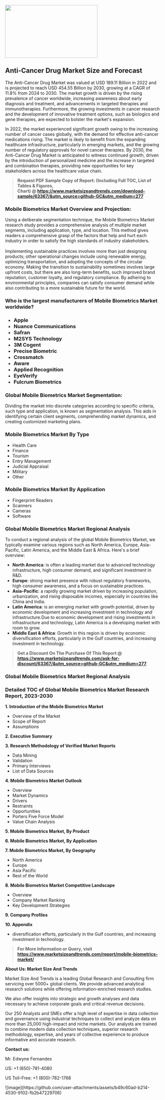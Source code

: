 <p><img class="alignnone size-medium wp-image-20088" src="https://ffe5etoiles.com/wp-content/uploads/2024/12/MST1-300x171.png" alt="" width="300" height="171" /></p><h2>Anti-Cancer Drug Market Size and Forecast</h2><p>The Anti-Cancer Drug Market was valued at USD 189.11 Billion in 2022 and is projected to reach USD 454.55 Billion by 2030, growing at a CAGR of 11.8% from 2024 to 2030. The market growth is driven by the rising prevalence of cancer worldwide, increasing awareness about early diagnosis and treatment, and advancements in targeted therapies and immunotherapies. Furthermore, the growing investments in cancer research and the development of innovative treatment options, such as biologics and gene therapies, are expected to bolster the market's expansion.</p><p>In 2022, the market experienced significant growth owing to the increasing number of cancer cases globally, with the demand for effective anti-cancer medications rising. The market is likely to benefit from the expanding healthcare infrastructure, particularly in emerging markets, and the growing number of regulatory approvals for novel cancer therapies. By 2030, the Anti-Cancer Drug Market is anticipated to witness continued growth, driven by the introduction of personalized medicine and the increase in targeted and combination therapies, providing new opportunities for key stakeholders across the healthcare value chain.</p></p><blockquote id="" class=""><strong>Request PDF Sample Copy of Report: (Including Full TOC, List of Tables &amp; Figures, Chart)&nbsp;@&nbsp;<strong><a href="https://www.marketsizeandtrends.com/download-sample/63367/&utm_source=github-GC&utm_medium=277" target="_blank">https://www.marketsizeandtrends.com/download-sample/63367/&utm_source=github-GC&utm_medium=277</a></strong></strong></blockquote><h3 id="" class="">Mobile Biometrics Market&nbsp;Overview and Projection:</h3><p id="" class="">Using a deliberate segmentation technique, the Mobile Biometrics Market research study provides a comprehensive analysis of multiple market segments, including application, type, and location. This method gives readers a comprehensive grasp of the factors that help and hurt each industry in order to satisfy the high standards of industry stakeholders. <br /> <br />Implementing sustainable practices involves more than just designing products; other operational changes include using renewable energy, optimizing transportation, and adopting the concepts of the circular economy. Making the transition to sustainability sometimes involves large upfront costs, but there are also long-term benefits, such improved brand reputation, customer loyalty, and regulatory compliance. By adhering to environmental principles, companies can satisfy consumer demand while also contributing to a more sustainable future for the world.</p><h3 id="" class="">Who is the largest manufacturers of&nbsp;Mobile Biometrics Market worldwide?</h3><h3 class=""><p><ul><li>Apple </li><li> Nuance Communications </li><li> Safran </li><li> M2SYS Technology </li><li> 3M Cogent </li><li> Precise Biometric </li><li> Crossmatch </li><li> Aware </li><li> Applied Recognition </li><li> EyeVerify </li><li> Fulcrum Biometrics</li></ul></p></h3><h3 id="" class="">Global&nbsp;Mobile Biometrics Market Segmentation:</h3><p id="" class="">Dividing the market into discrete categories according to specific criteria, such type and application, is known as segmentation analysis. This aids in identifying certain client segments, comprehending market dynamics, and creating customized marketing plans.</p><h3 id="" class="">Mobile Biometrics Market&nbsp;By Type</h3><p><p><ul><li>Health Care</li><li> Finance</li><li> Tourism</li><li> Entry Management</li><li> Judicial Appraisal</li><li> Military</li><li> Other</p></li></ul></p></p><h3 id="" class="">Mobile Biometrics Market&nbsp;By Application</h3><p class=""><p><ul><li>Fingerprint Readers</li><li> Scanners</li><li> Cameras</li><li> Software</li></ul></p></p><h3 id="" class="">Global Mobile Biometrics Market Regional Analysis</h3><p id="" class="">To conduct a regional analysis of the global Mobile Biometrics Market, we typically examine various regions such as North America, Europe, Asia-Pacific, Latin America, and the Middle East &amp; Africa. Here's a brief overview:</p><ul><li><strong>North America</strong>: is often a leading market due to advanced technology infrastructure, high consumer demand, and significant investment in R&amp;D.</li><li><strong>Europe</strong>: strong market presence with robust regulatory frameworks, high consumer awareness, and a focus on sustainable practices.</li><li><strong>Asia-Pacific</strong>: a rapidly growing market driven by increasing population, urbanization, and rising disposable incomes, especially in countries like China and India.</li><li><strong>Latin America</strong>: is an emerging market with growth potential, driven by economic development and increasing investment in technology and infrastructure.Due to economic development and rising investments in infrastructure and technology, Latin America is a developing market with room to grow.</li><li><strong>Middle East &amp; Africa</strong>: Growth in this region is driven by economic diversification efforts, particularly in the Gulf countries, and increasing investment in technology.</li></ul><blockquote id="" class=""><strong>Get a Discount On The Purchase Of This Report @ <strong><a href="https://www.marketsizeandtrends.com/ask-for-discount/63367/&utm_source=github-GC&utm_medium=277" target="_blank">https://www.marketsizeandtrends.com/ask-for-discount/63367/&utm_source=github-GC&utm_medium=277</a></strong></strong></blockquote><h3 id="" class="">Global Mobile Biometrics Market Regional Analysis</h3><h3 id="" class="">Detailed TOC of Global Mobile Biometrics Market Research Report, 2023-2030</h3><p id="" class=""><strong>1. Introduction of the Mobile Biometrics Market</strong></p><ul><li>Overview of the Market</li><li>Scope of Report</li><li>Assumptions</li></ul><p id="" class=""><strong>2. Executive Summary</strong></p><p id="" class=""><strong>3. Research Methodology of Verified Market Reports</strong></p><ul><li>Data Mining</li><li>Validation</li><li>Primary Interviews</li><li>List of Data Sources</li></ul><p id="" class=""><strong>4. Mobile Biometrics Market Outlook</strong></p><ul><li>Overview</li><li>Market Dynamics</li><li>Drivers</li><li>Restraints</li><li>Opportunities</li><li>Porters Five Force Model</li><li>Value Chain Analysis</li></ul><p id="" class=""><strong>5. Mobile Biometrics Market, By Product</strong></p><p id="" class=""><strong>6. Mobile Biometrics Market, By Application</strong></p><p id="" class=""><strong>7. Mobile Biometrics Market, By Geography</strong></p><ul><li>North America</li><li>Europe</li><li>Asia Pacific</li><li>Rest of the World</li></ul><p id="" class=""><strong>8. Mobile Biometrics Market Competitive Landscape</strong></p><ul><li>Overview</li><li>Company Market Ranking</li><li>Key Development Strategies</li></ul><p id="" class=""><strong>9. Company Profiles</strong></p><p id="" class=""><strong>10. Appendix</strong></p><ul><li>diversification efforts, particularly in the Gulf countries, and increasing investment in technology.</li></ul><blockquote id="" class=""><strong>For More Information or Query, visit <strong><strong><a href="https://www.marketsizeandtrends.com/report/mobile-biometrics-market/" target="_blank">https://www.marketsizeandtrends.com/report/mobile-biometrics-market/</a></strong></strong></strong></blockquote><p id="" class=""><strong>About Us: Market Size And Trends</strong></p><p id="" class="">Market Size And Trends is a leading Global Research and Consulting firm servicing over 5000+ global clients. We provide advanced analytical research solutions while offering information-enriched research studies.</p><p id="" class="">We also offer insights into strategic and growth analyses and data necessary to achieve corporate goals and critical revenue decisions.</p><p id="" class="">Our 250 Analysts and SMEs offer a high level of expertise in data collection and governance using industrial techniques to collect and analyze data on more than 25,000 high-impact and niche markets. Our analysts are trained to combine modern data collection techniques, superior research methodology, expertise, and years of collective experience to produce informative and accurate research.</p><p id="" class=""><strong>Contact us:</strong></p><p id="" class="">Mr. Edwyne Fernandes</p><p id="" class="">US: +1 (650)-781-4080</p><p id="" class="">US Toll-Free: +1 (800)-782-1768</p>
![image](https://github.com/user-attachments/assets/b49c60ad-b214-4530-9102-fb2b47229706)
